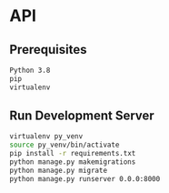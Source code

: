 # API

## Prerequisites

```bash
Python 3.8
pip
virtualenv
```

## Run Development Server

```bash
virtualenv py_venv
source py_venv/bin/activate
pip install -r requirements.txt
python manage.py makemigrations
python manage.py migrate
python manage.py runserver 0.0.0:8000
```